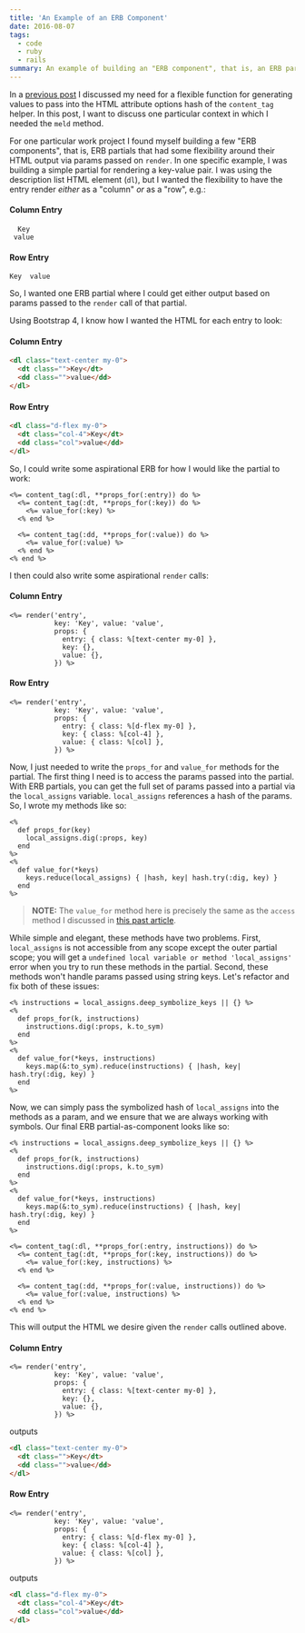 ```yaml
---
title: 'An Example of an ERB Component'
date: 2016-08-07
tags:
  - code
  - ruby
  - rails
summary: An example of building an "ERB component", that is, an ERB partial that has ansome flexibility around their HTML output articulated via an interface in the <code>render</code> call.
---
```


In a [previous post](http://fractaledmind.com/articles/a-function-for-generating-html-attribute-values/) I discussed my need for a flexible function for generating values to pass into the HTML attribute options hash of the `content_tag` helper. In this post, I want to discuss one particular context in which I needed the `meld` method.

For one particular work project I found myself building a few "ERB components", that is, ERB partials that had some flexibility around their HTML output via params passed on `render`. In one specific example, I was building a simple partial for rendering a key-value pair. I was using the description list HTML element (`dl`), but I wanted the flexibility to have the entry render _either_ as a "column" _or_ as a "row", e.g.:

#### Column Entry
~~~
  Key
 value
~~~

#### Row Entry
~~~
Key  value
~~~

So, I wanted one ERB partial where I could get either output based on params passed to the `render` call of that partial.

Using Bootstrap 4, I know how I wanted the HTML for each entry to look:

#### Column Entry
~~~html
<dl class="text-center my-0">
  <dt class="">Key</dt>
  <dd class="">value</dd>
</dl>
~~~

#### Row Entry
~~~html
<dl class="d-flex my-0">
  <dt class="col-4">Key</dt>
  <dd class="col">value</dd>
</dl>
~~~

So, I could write some aspirational ERB for how I would like the partial to work:

~~~erb
<%= content_tag(:dl, **props_for(:entry)) do %>
  <%= content_tag(:dt, **props_for(:key)) do %>
    <%= value_for(:key) %>
  <% end %>

  <%= content_tag(:dd, **props_for(:value)) do %>
    <%= value_for(:value) %>
  <% end %>
<% end %>
~~~

I then could also write some aspirational `render` calls:

#### Column Entry
~~~erb
<%= render('entry',
           key: 'Key', value: 'value',
           props: {
             entry: { class: %[text-center my-0] },
             key: {},
             value: {},
           }) %>
~~~

#### Row Entry
~~~erb
<%= render('entry',
           key: 'Key', value: 'value',
           props: {
             entry: { class: %[d-flex my-0] },
             key: { class: %[col-4] },
             value: { class: %[col] },
           }) %>
~~~

Now, I just needed to write the `props_for` and `value_for` methods for the partial. The first thing I need is to access the params passed into the partial. With ERB partials, you can get the full set of params passed into a partial via the `local_assigns` variable. `local_assigns` references a hash of the params. So, I wrote my methods like so:

~~~erb
<%
  def props_for(key)
    local_assigns.dig(:props, key)
  end
%>
<%
  def value_for(*keys)
    keys.reduce(local_assigns) { |hash, key| hash.try(:dig, key) }
  end
%>
~~~

> **NOTE:** The `value_for` method here is precisely the same as the `access` method I discussed in [this past article](http://fractaledmind.com/articles/accessing-values-form-nested-hashes/).

While simple and elegant, these methods have two problems. First, `local_assigns` is not accessible from any scope except the outer partial scope; you will get a `undefined local variable or method 'local_assigns'` error when you try to run these methods in the partial. Second, these methods won't handle params passed using string keys. Let's refactor and fix both of these issues:

~~~erb
<% instructions = local_assigns.deep_symbolize_keys || {} %>
<%
  def props_for(k, instructions)
    instructions.dig(:props, k.to_sym)
  end
%>
<%
  def value_for(*keys, instructions)
    keys.map(&:to_sym).reduce(instructions) { |hash, key| hash.try(:dig, key) }
  end
%>
~~~

Now, we can simply pass the symbolized hash of `local_assigns` into the methods as a param, and we ensure that we are always working with symbols. Our final ERB partial-as-component looks like so:

~~~erb
<% instructions = local_assigns.deep_symbolize_keys || {} %>
<%
  def props_for(k, instructions)
    instructions.dig(:props, k.to_sym)
  end
%>
<%
  def value_for(*keys, instructions)
    keys.map(&:to_sym).reduce(instructions) { |hash, key| hash.try(:dig, key) }
  end
%>

<%= content_tag(:dl, **props_for(:entry, instructions)) do %>
  <%= content_tag(:dt, **props_for(:key, instructions)) do %>
    <%= value_for(:key, instructions) %>
  <% end %>

  <%= content_tag(:dd, **props_for(:value, instructions)) do %>
    <%= value_for(:value, instructions) %>
  <% end %>
<% end %>
~~~

This will output the HTML we desire given the `render` calls outlined above.

#### Column Entry
~~~erb
<%= render('entry',
           key: 'Key', value: 'value',
           props: {
             entry: { class: %[text-center my-0] },
             key: {},
             value: {},
           }) %>
~~~

outputs

~~~html
<dl class="text-center my-0">
  <dt class="">Key</dt>
  <dd class="">value</dd>
</dl>
~~~

#### Row Entry
~~~erb
<%= render('entry',
           key: 'Key', value: 'value',
           props: {
             entry: { class: %[d-flex my-0] },
             key: { class: %[col-4] },
             value: { class: %[col] },
           }) %>
~~~

outputs

~~~html
<dl class="d-flex my-0">
  <dt class="col-4">Key</dt>
  <dd class="col">value</dd>
</dl>
~~~

